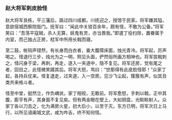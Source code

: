<script type="text/javascript">
    var head = document.getElementsByTagName('head')[0];
    cssURL = '/public/article_1.css';
    linkTag = document.createElement('link');
    linkTag.href = cssURL;
    linkTag.setAttribute('type','text/css');
    linkTag.setAttribute('rel','stylesheet');
    head.appendChild(linkTag);
</script>
### 赵大将军刺皮脸怪

赵大将军良栋，平三藩后，路过四川成都。川抚迎之，授馆于民家。将军嫌其隘，意欲宿城西察院衙门。抚军曰：“闻此中关锁百余年，颇有怪，不敢为公备。”将军笑曰：“吾荡平寇贼，杀人无算，妖鬼有灵，亦当畏我。”即遣丁役扫除，置眷属于内室，而己独占正房，枕军中所用长戟而寝。

至二鼓，帐钩声铿然，有长身而白衣者，垂大腹障床面，烛光青冷。将军起，厉声喝之。怪退行三步，烛光为之一明，照见头面，俨然俗所画方相神也。将军拔戟刺之，怪闪身于梁，再刺，再走，逐入一夹道中，隐不复见。将军还房，觉有尾之者，回目之，此怪微笑蹑其后。将军大怒，骂曰：“世那得有此皮脸怪耶！”众家丁起，各持兵仗来。怪复退走，过夹道，入一空房。见沙飞尘起，簇簇有声，似其丑类共来格斗者。

怪至中堂，挺然立，作负嵎状。家丁相视，无敢前。将军愈怒，手刺以戟，正中其腹，膨亨有声，其身面不复见矣。但有两金眼在壁上，大如铜盘，光睒睒射人。众家丁各以刀击之，化为满房火星，初大后小，以至于灭。东方已明，将军次日上马行，以所见语阖城文武，咸为咋舌，终不知何怪。

